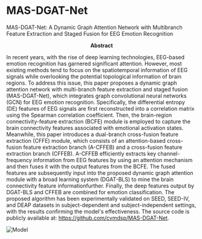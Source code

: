 # MAS-DGAT-Net
MAS-DGAT-Net: A Dynamic Graph Attention Network with Multibranch Feature Extraction and Staged Fusion for EEG Emotion Recognition
**<p align="center">Abstract</p>**
In recent years, with the rise of deep learning technologies, EEG-based emotion recognition has garnered significant attention. However, most existing methods tend to focus on the spatiotemporal information of EEG signals while overlooking the potential topological information of brain regions. To address this issue, this paper proposes a dynamic graph attention network with multi-branch feature extraction and staged fusion (MAS-DGAT-Net), which integrates graph convolutional neural networks (GCN) for EEG emotion recognition. Specifically, the differential entropy (DE) features of EEG signals are first reconstructed into a correlation matrix using the Spearman correlation coefficient. Then, the brain-region connectivity-feature extraction (BCFE) module is employed to capture the brain connectivity features associated with emotional activation states. Meanwhile, this paper introduces a dual-branch cross-fusion feature extraction (CFFE) module, which consists of an attention-based cross-fusion feature extraction branch (A-CFFEB) and a cross-fusion feature extraction branch (CFFEB). A-CFFEB efficiently extracts key channel-frequency information from EEG features by using an attention mechanism and then fuses it with the output features from the BCFE. The fused features are subsequently input into the proposed dynamic graph attention module with a broad learning system (DGAT-BLS) to mine the brain connectivity feature informationfurther. Finally, the deep features output by DGAT-BLS and CFFEB are combined for emotion classification. The proposed algorithm has been experimentally validated on SEED, SEED-IV, and DEAP datasets in subject-dependent and subject-independent settings, with the results confirming the model's effectiveness. The source code is publicly available at: https://github.com/cvmdsp/MAS-DGAT-Net.

![Model]()
